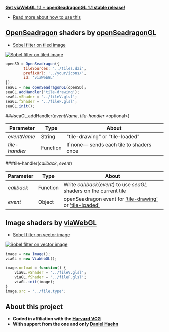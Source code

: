 
[__Get viaWebGL 1.1 + openSeadragonGL 1.1 stable release!__][13]
* [Read more about how to use this][15]
## [OpenSeadragon][7] shaders by [openSeadragonGL][6]

* [Sobel filter on tiled image][4]

[![Sobel filter on tiled image][9]][4]

```js
openSD = OpenSeadragon({
        tileSources: '../tiles.dzi',
        prefixUrl: '../your/icons/',
        id: 'viaWebGL'
});
seaGL = new openSeadragonGL(openSD);
seaGL.addHandler('tile-drawing');
seaGL.vShader = '../fileV.glsl';
seaGL.fShader = '../fileF.glsl';
seaGL.init();
```

###seaGL.addHandler(_eventName_, _tile-handler_ \<optional\>)

| Parameter        | Type     | About                                    | 
|------------------|----------|------------------------------------------| 
| _eventName_      | String   | "tile-drawing" or "tile-loaded"          | 
| _tile-handler_   | Function | If none— sends each tile to shaders once | 

###tile-handler(_callback_, _event_)

| Parameter  | Type     | About                                                                | 
|------------|----------|----------------------------------------------------------------------| 
| _callback_ | Function | Write _callback_(_event_) to use _seaGL_ shaders on the current tile | 
| _event_    | Object   | openSeadragon event for ['tile-drawing'][11] or ['tile-loaded'][12]  | 
            

## Image shaders by [viaWebGL][5]

* [Sobel filter on vector image][8]

[![Sobel filter on vector image][10]][8] 

```js
image = new Image();
viaGL = new ViaWebGL();

image.onload = function() {
    viaGL.vShader = '../fileV.glsl';
    viaGL.fShader = '../fileF.glsl';
    viaGL.init(image);
}
image.src = '../file.type';
```
## About this project
* __Coded in affiliation with the [Harvard VCG][14]__
* __With support from the one and only [Daniel Haehn][15]__

[1]: https://github.com/thejohnhoffer/viaWebGL
[4]: https://thejohnhoffer.github.io/viaWebGL/demo/dzi/index.html
[8]: https://thejohnhoffer.github.io/viaWebGL/demo/svg/index.html
[5]: tools/viaWebGL.js
[6]: tools/openSeadragonGL.js
[7]: https://openseadragon.github.io
[9]: ../master/images/toggle.png?raw=true
[10]: ../master/images/toggle0.png?raw=true
[11]: https://openseadragon.github.io/docs/OpenSeadragon.Viewer.html#.event:tile-drawing
[12]: https://openseadragon.github.io/docs/OpenSeadragon.Viewer.html#.event:tile-loaded
[15]: https://github.com/thejohnhoffer/viaWebGL/wiki
[13]: https://github.com/thejohnhoffer/viaWebGL/releases/tag/v1.0
[15]: http://vcg.seas.harvard.edu/people/daniel
[14]: http://vcg.seas.harvard.edu

